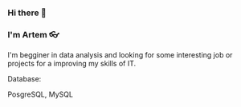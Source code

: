 ### Hi there 👋

### I'm Artem 👓

I'm begginer in data analysis and looking for some interesting job or projects for a improving my skills of IT.

Database: 

PosgreSQL, MySQL
